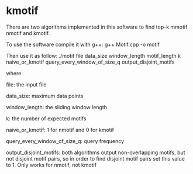 # kmotif
There are two algorithms implemented in this software to find top-k mmotif
nmotif and kmotif.

To use the software compile it with g++:
g++ Motif.cpp -o motif

Then use it as follow:
./motif file data_size window_length motif_length k naive_or_kmotif query_every_window_of_size_q output_disjoint_motifs

where 

file: the input file

data_size: maximum data points 

window_length: the sliding window length

k: the number of expected motifs

naive_or_kmotif: 1 for nmotif and  0  for  kmotif

query_every_window_of_size_q: query frequency

output_disjoint_motifs: both algorithms output non-overlapping  motifs, but  not disjoint motif pairs, so in order to find 
disjoint motif pairs set this value to 1. Only works for  nmotif, not kmotif
